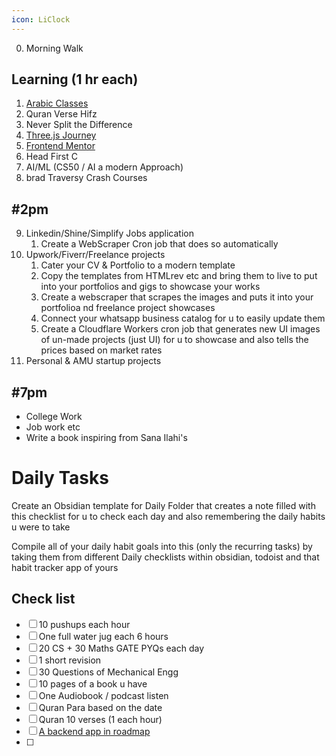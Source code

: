 ```yaml
---
icon: LiClock
---
```

0. Morning Walk
## Learning (1 hr each)
1. [Arabic Classes](https://youtube.com/playlist?list=PL4HftIYVMCKQhVNoy6y_xxwK_DNDap4pC&si=B9kC81D9cFbUm2IT)
2. Quran Verse Hifz
3. Never Split the Difference
4. [Three.js Journey](https://www.bilibili.com/video/BV1xD4y1H7W1/?spm_id_from=333.337.search-card.all.click)
5. [Frontend  Mentor](https://frontendmentor.io)
6. Head First C
7. AI/ML (CS50 / AI a modern Approach)
8. brad Traversy Crash Courses

## #2pm 
9. Linkedin/Shine/Simplify Jobs application
	1. Create a WebScraper Cron job that does so automatically
10. Upwork/Fiverr/Freelance projects  
	1. Cater your CV & Portfolio to a modern template
	2. Copy the templates from HTMLrev etc and bring them to live to put into your portfolios and gigs to showcase your works
	3. Create a webscraper that scrapes the images and puts it into your portfolioa nd freelance project showcases 
	4. Connect your whatsapp business catalog for u to easily update them 
	5. Create a Cloudflare Workers cron job that generates new UI images of un-made projects (just UI) for u to showcase and also tells the prices based on market rates 
11. Personal & AMU startup projects 

## #7pm 
- College Work 
- Job work etc 
- Write a book inspiring from Sana Ilahi's

# Daily Tasks

Create an Obsidian template for Daily Folder that creates a note filled with this checklist for u to check each day and also remembering the daily habits u were to take 

Compile all of your daily habit goals into this (only the recurring tasks) by taking them from different Daily checklists within obsidian, todoist and that habit tracker app of yours

## Check list 

- [ ] 10 pushups each hour
- [ ] One full water jug each 6 hours
- [ ] 20 CS + 30 Maths GATE PYQs each day 
- [ ] 1 short revision
- [ ] 30 Questions of Mechanical Engg
- [ ] 10 pages of a book u have 
- [ ] One Audiobook / podcast listen
- [ ] Quran Para based on the date
- [ ] Quran 10 verses (1 each hour)
- [ ] [A backend app in roadmap](https://roadmap.sh/backend/projects)
- [ ] 
